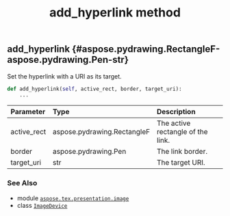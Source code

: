 ﻿---
title: add_hyperlink method
second_title: Aspose.TeX for Python via .NET API References
description: 
type: docs
weight: 20
url: /python-net/aspose.tex.presentation.image/imagedevice/add_hyperlink/
is_root: false
---

## add_hyperlink {#aspose.pydrawing.RectangleF-aspose.pydrawing.Pen-str}

Set the hyperlink with a URI as its target.



```python
def add_hyperlink(self, active_rect, border, target_uri):
    ...
```


| Parameter | Type | Description |
| :- | :- | :- |
| active_rect | aspose.pydrawing.RectangleF | The active rectangle of the link. |
| border | aspose.pydrawing.Pen | The link border. |
| target_uri | str | The target URI. |



### See Also
* module [`aspose.tex.presentation.image`](../../)
* class [`ImageDevice`](/tex/python-net/aspose.tex.presentation.image/imagedevice)
